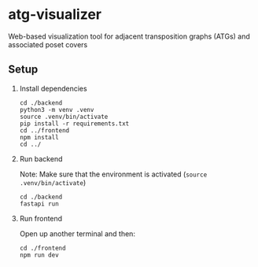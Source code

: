 # atg-visualizer

Web-based visualization tool for adjacent transposition graphs (ATGs) and associated poset covers

## Setup

1. Install dependencies

   ```shell
   cd ./backend
   python3 -m venv .venv
   source .venv/bin/activate
   pip install -r requirements.txt
   cd ../frontend
   npm install
   cd ../
   ```

2. Run backend

   Note: Make sure that the environment is activated (`source .venv/bin/activate`)

   ```shell
   cd ./backend
   fastapi run
   ```

3. Run frontend

   Open up another terminal and then:

   ```shell
   cd ./frontend
   npm run dev
   ```
